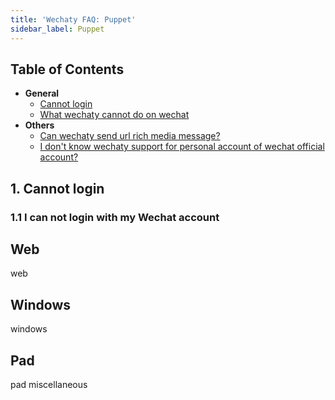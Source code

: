 ```yaml
---
title: 'Wechaty FAQ: Puppet'
sidebar_label: Puppet
---
```


## Table of Contents

- **General**
  - [Cannot login](#11-i-can-not-login-with-my-wechat-account)
  - [What wechaty cannot do on wechat](#a)
- **Others**
  - [Can wechaty send url rich media message?](#b)
  - [I don't know wechaty support for personal account of wechat official account?](#c)

## 1. Cannot login

### 1.1 I can not login with my Wechat account

## Web

web

## Windows

windows

## Pad

pad
miscellaneous
